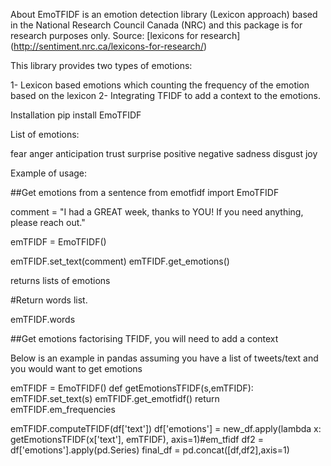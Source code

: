 About
EmoTFIDF is an emotion detection library (Lexicon approach) based in the National Research Council Canada (NRC) and this package is for research purposes only. Source: [lexicons for research] (http://sentiment.nrc.ca/lexicons-for-research/)

This library provides two types of emotions:

1- Lexicon based emotions which counting the frequency of the emotion based on the lexicon
2- Integrating TFIDF to add a context to the emotions.

Installation
pip install EmoTFIDF

List of emotions:

fear
anger
anticipation
trust
surprise
positive
negative
sadness
disgust
joy


Example of usage:

##Get emotions from a sentence
from emotfidf import EmoTFIDF

comment = "I had a GREAT week, thanks to YOU! If you need anything, please reach out."

emTFIDF  = EmoTFIDF()

emTFIDF.set_text(comment)
emTFIDF.get_emotions()

returns lists of emotions

#Return words list.

emTFIDF.words


##Get emotions factorising TFIDF, you will need to add a context

Below is an example in pandas assuming you have a list of tweets/text and you would want to get emotions

emTFIDF  = EmoTFIDF()
def getEmotionsTFIDF(s,emTFIDF):
  emTFIDF.set_text(s)
  emTFIDF.get_emotfidf()
  return emTFIDF.em_frequencies

emTFIDF.computeTFIDF(df['text'])
df['emotions'] = new_df.apply(lambda x: getEmotionsTFIDF(x['text'], emTFIDF), axis=1)#em_tfidf
df2 = df['emotions'].apply(pd.Series)
final_df = pd.concat([df,df2],axis=1)